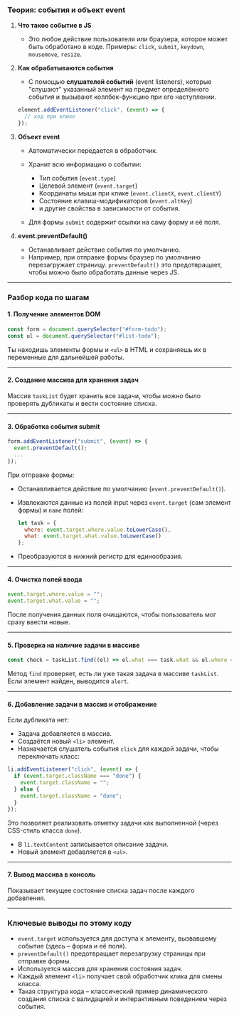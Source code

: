 ### **Теория: события и объект event**

1.  **Что такое событие в JS**
    
    -   Это любое действие пользователя или браузера, которое может быть обработано в коде. Примеры: `click`, `submit`, `keydown`, `mousemove`, `resize`.
2.  **Как обрабатываются события**
    
    -   С помощью **слушателей событий** (event listeners), которые "слушают" указанный элемент на предмет определённого события и вызывают коллбек-функцию при его наступлении.
    
    ```js
    element.addEventListener("click", (event) => {
      // код при клике
    });
    ```
    
3.  **Объект event**
    
    -   Автоматически передается в обработчик.
        
    -   Хранит всю информацию о событии:
        
        -   Тип события (`event.type`)
        -   Целевой элемент (`event.target`)
        -   Координаты мыши при клике (`event.clientX`, `event.clientY`)
        -   Состояние клавиш-модификаторов (`event.altKey`)
        -   и другие свойства в зависимости от события.
    -   Для формы `submit` содержит ссылки на саму форму и её поля.
        
4.  **event.preventDefault()**
    
    -   Останавливает действие события по умолчанию.
    -   Например, при отправке формы браузер по умолчанию перезагружает страницу. `preventDefault()` это предотвращает, чтобы можно было обработать данные через JS.

___

### **Разбор кода по шагам**

#### **1\. Получение элементов DOM**

```js
const form = document.querySelector("#form-todo");
const ul = document.querySelector("#list-todo");
```

Ты находишь элементы формы и `<ul>` в HTML и сохраняешь их в переменные для дальнейшей работы.

___

#### **2\. Создание массива для хранения задач**

Массив `taskList` будет хранить все задачи, чтобы можно было проверять дубликаты и вести состояние списка.

___

#### **3\. Обработка события submit**

```js
form.addEventListener("submit", (event) => {
  event.preventDefault();
  ...
});
```

При отправке формы:

-   Останавливается действие по умолчанию (`event.preventDefault()`).
    
-   Извлекаются данные из полей input через `event.target` (сам элемент формы) и `name` полей:
    
    ```js
    let task = {
      where: event.target.where.value.toLowerCase(),
      what: event.target.what.value.toLowerCase()
    };
    ```
    
-   Преобразуются в нижний регистр для единообразия.
    

___

#### **4\. Очистка полей ввода**

```js
event.target.where.value = "";
event.target.what.value = "";
```

После получения данных поля очищаются, чтобы пользователь мог сразу ввести новые.

___

#### **5\. Проверка на наличие задачи в массиве**

```js
const check = taskList.find((el) => el.what === task.what && el.where === task.where);
```

Метод `find` проверяет, есть ли уже такая задача в массиве `taskList`. Если элемент найден, выводится `alert`.

___

#### **6\. Добавление задачи в массив и отображение**

Если дубликата нет:

-   Задача добавляется в массив.
-   Создаётся новый `<li>` элемент.
-   Назначается слушатель события `click` для каждой задачи, чтобы переключать класс:

```js
li.addEventListener("click", (event) => {
  if (event.target.className === "done") {
    event.target.className = "";
  } else {
    event.target.className = "done";
  }
});
```

Это позволяет реализовать отметку задачи как выполненной (через CSS-стиль класса `done`).

-   В `li.textContent` записывается описание задачи.
-   Новый элемент добавляется в `<ul>`.

___

#### **7\. Вывод массива в консоль**

Показывает текущее состояние списка задач после каждого добавления.

___

### **Ключевые выводы по этому коду**

-   `event.target` используется для доступа к элементу, вызвавшему событие (здесь – форма и её поля).
-   `preventDefault()` предотвращает перезагрузку страницы при отправке формы.
-   Используется массив для хранения состояния задач.
-   Каждый элемент `<li>` получает свой обработчик клика для смены класса.
-   Такая структура кода – классический пример динамического создания списка с валидацией и интерактивным поведением через события.
